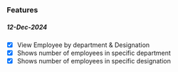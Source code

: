 ### Features

##### 12-Dec-2024

- [x] View Employee by department & Designation
- [x] Shows number of employees in specific department
- [x] Shows number of employees in specific designation

